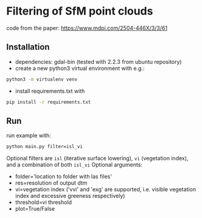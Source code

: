 # Filtering of SfM point clouds

code from the paper: https://www.mdpi.com/2504-446X/3/3/61

## Installation

- dependencies: gdal-bin (tested with 2.2.3 from ubuntu repository)
- create a new python3 virtual environment with e.g.:

```bash
python3 -m virtualenv venv
```

- install requirements.txt with 

```bash
pip install -r requirements.txt
```

## Run

run example with:

```bash
python main.py filter=isl_vi
```
Optional filters are `isl` (iterative surface lowering), `vi` (vegetation index), and a combination of both `isl_vi`
Optional arguments:
- folder='location to folder with las files'
- res=resolution of output dtm
- vi=vegetation index ('vvi' and 'exg' are supported, i.e. visible vegetation index and excessive greeness respectively)
- threshold=vi threshold
- plot=True/False 
